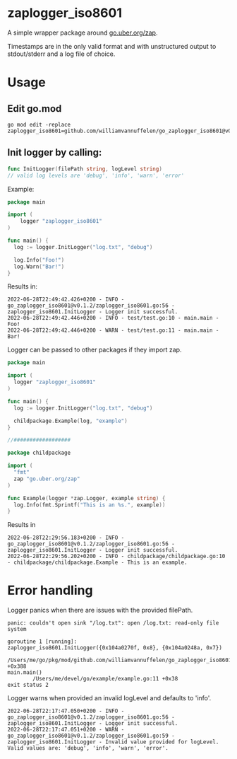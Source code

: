 # zaplogger_iso8601

A simple wrapper package around [go.uber.org/zap](go.uber.org/zap).

Timestamps are in the only valid format and with unstructured output to stdout/stderr and a log file of choice.

# Usage

## Edit go.mod
```
go mod edit -replace zaplogger_iso8601=github.com/williamvannuffelen/go_zaplogger_iso8601@v0.1.2
```
## Init logger by calling:

```go
func InitLogger(filePath string, logLevel string)
// valid log levels are 'debug', 'info', 'warn', 'error'
```

Example:

```go
package main

import (
	logger "zaplogger_iso8601"
)

func main() {
  log := logger.InitLogger("log.txt", "debug")

  log.Info("Foo!")
  log.Warn("Bar!")
}
```
Results in:
```
2022-06-28T22:49:42.426+0200 - INFO - go_zaplogger_iso8601@v0.1.2/zaplogger_iso8601.go:56 - zaplogger_iso8601.InitLogger - Logger init successful.
2022-06-28T22:49:42.446+0200 - INFO - test/test.go:10 - main.main - Foo!
2022-06-28T22:49:42.446+0200 - WARN - test/test.go:11 - main.main - Bar!
```

Logger can be passed to other packages if they import zap.

```go
package main

import (
  logger "zaplogger_iso8601"
)

func main() {
  log := logger.InitLogger("log.txt", "debug")

  childpackage.Example(log, "example")
}

//##################

package childpackage

import (
  "fmt"
  zap "go.uber.org/zap"
)

func Example(logger *zap.Logger, example string) {
  log.Info(fmt.Sprintf("This is an %s.", example))
}
```
Results in 
```
2022-06-28T22:29:56.183+0200 - INFO - go_zaplogger_iso8601@v0.1.2/zaplogger_iso8601.go:56 - zaplogger_iso8601.InitLogger - Logger init successful.
2022-06-28T22:29:56.202+0200 - INFO - childpackage/childpackage.go:10 - childpackage/childpackage.Example - This is an example.

```

# Error handling

Logger panics when there are issues with the provided filePath.
```
panic: couldn't open sink "/log.txt": open /log.txt: read-only file system

goroutine 1 [running]:
zaplogger_iso8601.InitLogger({0x104a0270f, 0x8}, {0x104a0248a, 0x7})
        /Users/me/go/pkg/mod/github.com/williamvannuffelen/go_zaplogger_iso8601@v0.1.2/zaplogger_iso8601.go:52 +0x388
main.main()
        /Users/me/devel/go/example/example.go:11 +0x38
exit status 2
```
Logger warns when provided an invalid logLevel and defaults to 'info'.
```
2022-06-28T22:17:47.050+0200 - INFO - go_zaplogger_iso8601@v0.1.2/zaplogger_iso8601.go:56 - zaplogger_iso8601.InitLogger - Logger init successful.
2022-06-28T22:17:47.051+0200 - WARN - go_zaplogger_iso8601@v0.1.2/zaplogger_iso8601.go:59 - zaplogger_iso8601.InitLogger - Invalid value provided for logLevel. Valid values are: 'debug', 'info', 'warn', 'error'.
```